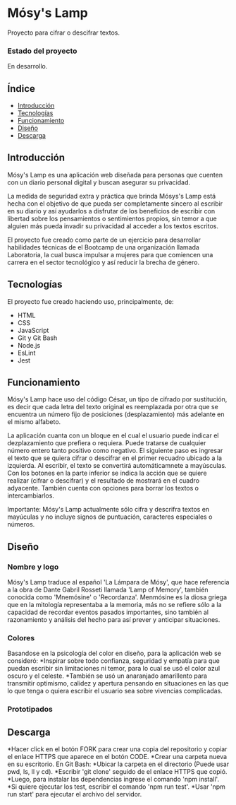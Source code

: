 # Mósy's Lamp
Proyecto para cifrar o descifrar textos.

### Estado del proyecto
En desarrollo.

## Índice
* [Introducción](#Introducción)
* [Tecnologías](#Tecnologías)
* [Funcionamiento](#Funcionamiento)
* [Diseño](#Diseño)
* [Descarga](#Descarga)


## Introducción
Mósy's Lamp es una aplicación web diseñada para personas que cuenten con un diario personal digital y buscan asegurar su privacidad.

La medida de seguridad extra y práctica que brinda Mósys's Lamp está hecha con el objetivo de que pueda ser completamente sincero al escribir en su diario y así ayudarlos a disfrutar de los beneficios de escribir con libertad sobre los pensamientos o sentimientos propios, sin temor a que alguien más pueda invadir su privacidad al acceder a los textos escritos.

El proyecto fue creado como parte de un ejercicio para desarrollar habilidades técnicas de el Bootcamp de una organización llamada Laboratoria, la cual busca impulsar a mujeres para que comiencen una carrera en el sector tecnológico y así reducir la brecha de género.


## Tecnologías
El proyecto fue creado haciendo uso, principalmente, de:
* HTML
* CSS
* JavaScript
* Git y Git Bash
* Node.js
* EsLint
* Jest


## Funcionamiento
Mósy's Lamp hace uso del código César, un tipo de cifrado por sustitución, es decir que cada letra del texto original es reemplazada por otra que se encuentra un número fijo de posiciones (desplazamiento) más adelante en el mismo alfabeto.

La aplicación cuanta con un bloque en el cual el usuario puede indicar el dezplazamiento que prefiera o requiera.
Puede tratarse de cualquier número entero tanto positivo como negativo.
El siguiente paso es ingresar el texto que se quiera cifrar o descifrar en el primer recuadro ubicado a la izquierda. Al escribir, el texto se convertirá automáticamnete a mayúsculas. Con los botones en la parte inferior se indica la acción que se quiere realizar (cifrar o descifrar) y el resultado de mostrará en el cuadro adyacente. También cuenta con opciones para borrar los textos o intercambiarlos.

Importante: Mósy's Lamp actualmente sólo cifra y descrifra textos en mayúculas y no incluye signos de puntuación, caracteres especiales o números.



## Diseño

### Nombre y logo
Mósy's Lamp traduce al español 'La Lámpara de Mósy', que hace referencia a la obra de Dante Gabril Rosseti llamada 'Lamp of Memory', también conocida como 'Mnemósine' o 'Recordanza'. 
Menmósine es la diosa griega que en la mitología representaba a la memoria, más no se refiere sólo a la capacidad de recordar eventos pasados importantes, sino también al razonamiento y análisis del hecho para así prever y anticipar situaciones.


### Colores
Basandose en la psicología del color en diseño, para la aplicación web se consideró:
*Inspirar sobre todo confianza, seguridad y empatía para que puedan escribir sin limitaciones ni temor, para lo cual se usó el color azul oscuro y el celeste.
*También se usó un anaranjado amarillento para transmitir optimismo, calidez y apertura pensando en situaciones en las que lo que tenga o quiera escribir el usuario sea sobre vivencias complicadas.


### Prototipados




## Descarga
*Hacer click en el botón FORK para crear una copia del repositorio y copiar el enlace HTTPS que aparece en el botón CODE.
*Crear una carpeta nueva en su escritorio.
En Git Bash:
*Ubicar la carpeta en el directorio (Puede usar pwd, ls, ll y cd).
*Escribir 'git clone' seguido de el enlace HTTPS que copió.
*Luego, para instalar las dependencias ingrese el comando 'npm install'.
*Si quiere ejecutar los test, escribir el comando 'npm run test'.
*Usar 'npm run start' para ejecutar el archivo del servidor.